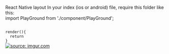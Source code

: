 React Native layout
In your index (ios or android) file, require this folder like this: <br />
import PlayGround from './component/PlayGround';
<br />

<code>
render(){
  return <PlayGround />
}
</code>
<a href="http://imgur.com/Cxi5awe"><img src="http://i.imgur.com/Cxi5awe.png" title="source: imgur.com" /></a>
